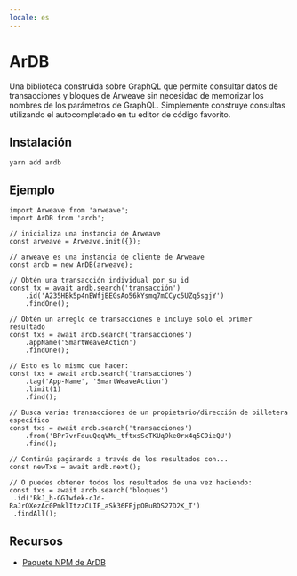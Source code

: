 ```yaml
---
locale: es
---
```

# ArDB
Una biblioteca construida sobre GraphQL que permite consultar datos de transacciones y bloques de Arweave sin necesidad de memorizar los nombres de los parámetros de GraphQL. Simplemente construye consultas utilizando el autocompletado en tu editor de código favorito.

## Instalación
```console:no-line-numbers
yarn add ardb
```

## Ejemplo
```js:no-line-numbers
import Arweave from 'arweave';
import ArDB from 'ardb';

// inicializa una instancia de Arweave
const arweave = Arweave.init({});

// arweave es una instancia de cliente de Arweave
const ardb = new ArDB(arweave);

// Obtén una transacción individual por su id
const tx = await ardb.search('transacción')
	.id('A235HBk5p4nEWfjBEGsAo56kYsmq7mCCyc5UZq5sgjY')
	.findOne();

// Obtén un arreglo de transacciones e incluye solo el primer resultado
const txs = await ardb.search('transacciones')
	.appName('SmartWeaveAction')
	.findOne();

// Esto es lo mismo que hacer:
const txs = await ardb.search('transacciones')
	.tag('App-Name', 'SmartWeaveAction')
	.limit(1)
	.find();

// Busca varias transacciones de un propietario/dirección de billetera específico
const txs = await ardb.search('transacciones')
	.from('BPr7vrFduuQqqVMu_tftxsScTKUq9ke0rx4q5C9ieQU')
	.find();

// Continúa paginando a través de los resultados con...
const newTxs = await ardb.next();

// O puedes obtener todos los resultados de una vez haciendo:
const txs = await ardb.search('bloques')
 .id('BkJ_h-GGIwfek-cJd-RaJrOXezAc0PmklItzzCLIF_aSk36FEjpOBuBDS27D2K_T')
 .findAll();

```

## Recursos
* [Paquete NPM de ArDB](https://www.npmjs.com/package/ardb)